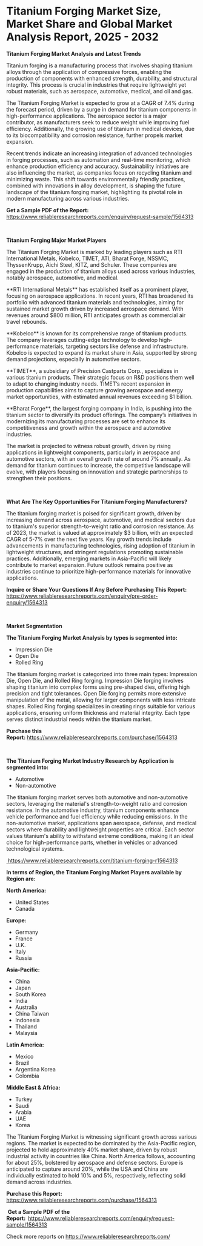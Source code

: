 <p><h1>Titanium Forging Market Size, Market Share and Global Market Analysis Report, 2025 - 2032</h1></p><p><strong>Titanium Forging Market Analysis and Latest Trends</strong></p>
<p><p>Titanium forging is a manufacturing process that involves shaping titanium alloys through the application of compressive forces, enabling the production of components with enhanced strength, durability, and structural integrity. This process is crucial in industries that require lightweight yet robust materials, such as aerospace, automotive, medical, and oil and gas.</p><p>The Titanium Forging Market is expected to grow at a CAGR of 7.4% during the forecast period, driven by a surge in demand for titanium components in high-performance applications. The aerospace sector is a major contributor, as manufacturers seek to reduce weight while improving fuel efficiency. Additionally, the growing use of titanium in medical devices, due to its biocompatibility and corrosion resistance, further propels market expansion.</p><p>Recent trends indicate an increasing integration of advanced technologies in forging processes, such as automation and real-time monitoring, which enhance production efficiency and accuracy. Sustainability initiatives are also influencing the market, as companies focus on recycling titanium and minimizing waste. This shift towards environmentally friendly practices, combined with innovations in alloy development, is shaping the future landscape of the titanium forging market, highlighting its pivotal role in modern manufacturing across various industries.</p></p>
<p><strong>Get a Sample PDF of the Report:&nbsp;</strong> <a href="https://www.reliableresearchreports.com/enquiry/request-sample/1564313?utm_campaign=2665&utm_medium=2&utm_source=Github&utm_content=ia&utm_term=31032025&utm_id=titanium-forging">https://www.reliableresearchreports.com/enquiry/request-sample/1564313</a></p>
<p>&nbsp;</p>
<p><strong>Titanium Forging Major Market Players</strong></p>
<p><p>The Titanium Forging Market is marked by leading players such as RTI International Metals, Kobelco, TIMET, ATI, Bharat Forge, NSSMC, ThyssenKrupp, Aichi Steel, KITZ, and Schuler. These companies are engaged in the production of titanium alloys used across various industries, notably aerospace, automotive, and medical.</p><p>**RTI International Metals** has established itself as a prominent player, focusing on aerospace applications. In recent years, RTI has broadened its portfolio with advanced titanium materials and technologies, aiming for sustained market growth driven by increased aerospace demand. With revenues around $800 million, RTI anticipates growth as commercial air travel rebounds.</p><p>**Kobelco** is known for its comprehensive range of titanium products. The company leverages cutting-edge technology to develop high-performance materials, targeting sectors like defense and infrastructure. Kobelco is expected to expand its market share in Asia, supported by strong demand projections, especially in automotive sectors.</p><p>**TIMET**, a subsidiary of Precision Castparts Corp., specializes in various titanium products. Their strategic focus on R&D positions them well to adapt to changing industry needs. TIMET’s recent expansion in production capabilities aims to capture growing aerospace and energy market opportunities, with estimated annual revenues exceeding $1 billion.</p><p>**Bharat Forge**, the largest forging company in India, is pushing into the titanium sector to diversify its product offerings. The company’s initiatives in modernizing its manufacturing processes are set to enhance its competitiveness and growth within the aerospace and automotive industries.</p><p>The market is projected to witness robust growth, driven by rising applications in lightweight components, particularly in aerospace and automotive sectors, with an overall growth rate of around 7% annually. As demand for titanium continues to increase, the competitive landscape will evolve, with players focusing on innovation and strategic partnerships to strengthen their positions.</p></p>
<p>&nbsp;</p>
<p><strong>What Are The Key Opportunities For Titanium Forging Manufacturers?</strong></p>
<p><p>The titanium forging market is poised for significant growth, driven by increasing demand across aerospace, automotive, and medical sectors due to titanium's superior strength-to-weight ratio and corrosion resistance.  As of 2023, the market is valued at approximately $3 billion, with an expected CAGR of 5-7% over the next five years. Key growth trends include advancements in manufacturing technologies, rising adoption of titanium in lightweight structures, and stringent regulations promoting sustainable practices. Additionally, emerging markets in Asia-Pacific will likely contribute to market expansion. Future outlook remains positive as industries continue to prioritize high-performance materials for innovative applications.</p></p>
<p><strong>Inquire or Share Your Questions If Any Before Purchasing This Report:</strong> <a href="https://www.reliableresearchreports.com/enquiry/pre-order-enquiry/1564313?utm_campaign=2665&utm_medium=2&utm_source=Github&utm_content=ia&utm_term=31032025&utm_id=titanium-forging">https://www.reliableresearchreports.com/enquiry/pre-order-enquiry/1564313</a></p>
<p>&nbsp;</p>
<p><strong>Market Segmentation</strong></p>
<p><strong>The Titanium Forging Market Analysis by types is segmented into:</strong></p>
<p><ul><li>Impression Die</li><li>Open Die</li><li>Rolled Ring</li></ul></p>
<p><p>The titanium forging market is categorized into three main types: Impression Die, Open Die, and Rolled Ring forging. Impression Die forging involves shaping titanium into complex forms using pre-shaped dies, offering high precision and tight tolerances. Open Die forging permits more extensive manipulation of the metal, allowing for larger components with less intricate shapes. Rolled Ring forging specializes in creating rings suitable for various applications, ensuring uniform thickness and material integrity. Each type serves distinct industrial needs within the titanium market.</p></p>
<p><strong>Purchase this Report:&nbsp;</strong><a href="https://www.reliableresearchreports.com/purchase/1564313?utm_campaign=2665&utm_medium=2&utm_source=Github&utm_content=ia&utm_term=31032025&utm_id=titanium-forging">https://www.reliableresearchreports.com/purchase/1564313</a></p>
<p>&nbsp;</p>
<p><strong>The Titanium Forging Market Industry Research by Application is segmented into:</strong></p>
<p><ul><li>Automotive</li><li>Non-automotive</li></ul></p>
<p><p>The titanium forging market serves both automotive and non-automotive sectors, leveraging the material's strength-to-weight ratio and corrosion resistance. In the automotive industry, titanium components enhance vehicle performance and fuel efficiency while reducing emissions. In the non-automotive market, applications span aerospace, defense, and medical sectors where durability and lightweight properties are critical. Each sector values titanium's ability to withstand extreme conditions, making it an ideal choice for high-performance parts, whether in vehicles or advanced technological systems.</p></p>
<p><a href="https://www.reliableresearchreports.com/titanium-forging-r1564313?utm_campaign=2665&utm_medium=2&utm_source=Github&utm_content=ia&utm_term=31032025&utm_id=titanium-forging">&nbsp;https://www.reliableresearchreports.com/titanium-forging-r1564313</a></p>
<p><strong>In terms of Region, the Titanium Forging Market Players available by Region are:</strong></p>
<p>
    <p> <strong> North America: </strong>
        <ul>
            <li>United States</li>
            <li>Canada</li>
        </ul>
        </p> 
    <p> <strong> Europe: </strong>
        <ul>
            <li>Germany</li>
            <li>France</li>
            <li>U.K.</li>
            <li>Italy</li>
            <li>Russia</li>
        </ul>
        </p> 
    <p> <strong> Asia-Pacific: </strong>
        <ul>
            <li>China</li>
            <li>Japan</li>
            <li>South Korea</li>
            <li>India</li>
            <li>Australia</li>
            <li>China Taiwan</li>
            <li>Indonesia</li>
            <li>Thailand</li>
            <li>Malaysia</li>
        </ul>
        </p> 
    <p> <strong> Latin America: </strong>
        <ul>
            <li>Mexico</li>
            <li>Brazil</li>
            <li>Argentina Korea</li>
            <li>Colombia</li>
        </ul>
        </p> 
    <p> <strong> Middle East & Africa: </strong>
        <ul>
            <li>Turkey</li>
            <li>Saudi</li>
            <li>Arabia</li>
            <li>UAE</li>
            <li>Korea</li>
        </ul>
    </p>
    </p>
<p><p>The Titanium Forging Market is witnessing significant growth across various regions. The market is expected to be dominated by the Asia-Pacific region, projected to hold approximately 40% market share, driven by robust industrial activity in countries like China. North America follows, accounting for about 25%, bolstered by aerospace and defense sectors. Europe is anticipated to capture around 20%, while the USA and China are individually estimated to hold 10% and 5%, respectively, reflecting solid demand across industries.</p></p>
<p><strong>Purchase this Report: </strong><a href="https://www.reliableresearchreports.com/purchase/1564313?utm_campaign=2665&utm_medium=2&utm_source=Github&utm_content=ia&utm_term=31032025&utm_id=titanium-forging">https://www.reliableresearchreports.com/purchase/1564313</a></p>
<p>&nbsp;<strong>Get a Sample PDF of the Report:&nbsp;&nbsp;</strong><a href="https://www.reliableresearchreports.com/enquiry/request-sample/1564313?utm_campaign=2665&utm_medium=2&utm_source=Github&utm_content=ia&utm_term=31032025&utm_id=titanium-forging">https://www.reliableresearchreports.com/enquiry/request-sample/1564313</a></p>
<p><strong></strong></p>
<p>Check more reports on <a href="https://www.reliableresearchreports.com/?utm_campaign=2665&utm_medium=2&utm_source=Github&utm_content=ia&utm_term=31032025&utm_id=titanium-forging">https://www.reliableresearchreports.com/</a></p>